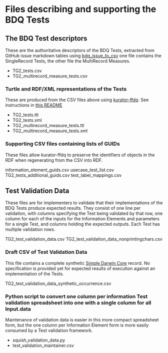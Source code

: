 # Files describing and supporting the BDQ Tests

## The BDQ Test descriptors

These are the authoritative descriptors of the BDQ Tests, extracted from GitHub issue markdown tables using [bdq_issue_to_csv](https://github.com/kurator-org/bdq_issue_to_csv) one file contains the SingleRecord Tests, the other file the MultiRecord Measures.

- TG2_tests.csv
- TG2_multirecord_measure_tests.csv

### Turtle and RDF/XML representations of the Tests

These are produced from the CSV files above using [kurator-ffdq](https://github.com/kurator-org/kurator-ffdq).  See instructions in [this README](https://github.com/kurator-org/bdq_issue_to_csv/blob/master/README.md)

- TG2_tests.ttl
- TG2_tests.xml
- TG2_multirecord_measure_tests.ttl
- TG2_multirecord_measure_tests.xml

### Supporting CSV files containing lists of GUIDs

These files allow kurator-ffdq to preserve the identifiers of objects in the RDF when regenerating from the CSV into RDF.

information_element_guids.csv
usecase_test_list.csv
TG2_tests_additional_guids.csv
test_label_mappings.csv

## Test Validation Data 

These files are for implementers to validate that their implementations of the BDQ Tests produce expected results.  They consist of one line per validation, with columns specifying the Test being validated by that row, one column for each of the inputs for the Information Elements and parameters for a single Test, and columns holding the expected outputs.  Each Test has multiple validation rows.  

TG2_test_validation_data.csv
TG2_test_validation_data_nonprintingchars.csv

### Draft CSV of Test Validation Data 

This file contains a complete synthetic [Simple Darwin Core](https://dwc.tdwg.org/simple/) record.  No specification is provided yet for expected results of execution against an implementation of the Tests.

TG2_test_validation_data_synthetic_occurrence.csv

### Python script to convert one column per information Test validation spreadsheet into one with a single column for all Input.data

Maintenance of validation data is easier in this more compact spreadsheet form, but the one column per Information Element form is more easily consumed by a Test validation framework.

- squish_validation_data.py
- test_validation_maintainer.csv


